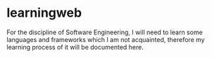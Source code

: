 # learningweb
For the discipline of Software Engineering, I will need to learn some languages and frameworks which I am not acquainted, therefore my learning process of it will be documented here.
